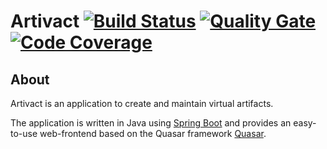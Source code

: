 # Artivact [![Build Status](https://github.com/arassec/artivact/workflows/Build/badge.svg?branch=main)](https://github.com/arassec/artivact/actions?query=workflow%3ABuild)  [![Quality Gate](https://img.shields.io/sonar/quality_gate/arassec_artivact?server=http%3A%2F%2Fsonarcloud.io)](https://sonarcloud.io/dashboard?id=arassec_artivact) [![Code Coverage](https://img.shields.io/sonar/coverage/arassec_artivact?server=http%3A%2F%2Fsonarcloud.io)](https://sonarcloud.io/component_measures?id=arassec_artivact&metric=coverage&view=treemap)

## About

Artivact is an application to create and maintain virtual artifacts. 

The application is written in Java using [Spring Boot](https://spring.io/projects/spring-boot) and provides an easy-to-use web-frontend based on the Quasar framework [Quasar](https://quasar.dev/).

